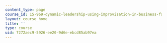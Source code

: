 ```yaml
---
content_type: page
course_id: 15-969-dynamic-leadership-using-improvisation-in-business-fall-2004
layout: course_home
title: ''
type: course
uid: 7272aec9-5926-ee20-9d6e-ebcd85ab97ea
---
```

